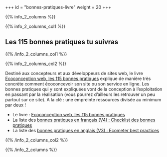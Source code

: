 +++
id = "bonnes-pratiques-livre"
weight = 20
+++

{{% info_2_columns %}}

{{% info_2_columns_col1 %}}

## Les 115 bonnes pratiques tu suivras

{{% /info_2_columns_col1 %}}

{{% info_2_columns_col2 %}}

Destiné aux concepteurs et aux développeurs de sites web, le livre
[Ecoconception web, les 115 bonnes pratiques](https://ecoconceptionweb.com/) explique de manière très concrète comment
écoconcevoir son site ou son service en ligne. Les bonnes pratiques qui y sont expliquées vont de la conception à
l’exploitation en passant par la réalisation (vous pourrez d’ailleurs les retrouver un peu partout sur ce site). A la
clé : une empreinte ressources divisée au minimum par deux !

- Le livre : [Ecoconception web, les 115 bonnes pratiques](https://ecoconceptionweb.com/)
- La liste des [bonnes pratiques en français (V4) : Checklist des bonnes pratiques](https://collectif.greenit.fr/ecoconception-web/)
- La liste des [bonnes pratiques en anglais (V3) : Ecometer best practices](http://www.ecometer.org/rules/)

{{% /info_2_columns_col2 %}}

{{% /info_2_columns %}}
